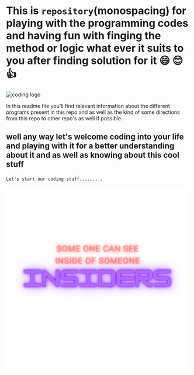 # This is `repository`(monospacing) for playing with the programming codes and having fun with finging the method or logic what ever it suits to you after finding solution for it :smile: :blush::+1:

![coding logo](https://th.bing.com/th/id/OIP.wnlFwtQ3viELktFAMnU6zQHaEw?w=307&h=197&c=7&r=0&o=5&dpr=1.5&pid=1.7)

In this readme file you'll find relevant information about the different programs present in this repo and as well as the kind of some directions from this repo to other repo's as well if possible.

## well any way let's welcome coding into your life and playing with it for a better understanding about it and as well as knowing about this cool stuff

`Let's start our coding stuff.........`

![logo for our future dream start-up](imgs/Insiders.png)

